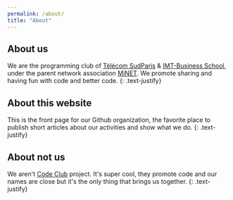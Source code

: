 ```yaml
---
permalink: /about/
title: "About"
---
```


## About us

We are the programming club of [Télécom SudParis](https://www.telecom-sudparis.eu/) & [IMT-Business School](https://www.imt-bs.eu/), under the parent network association [MiNET](https://www.minet.net/fr/). We promote sharing and having fun with code and better code.
{: .text-justify}

## About this website

This is the front page for our Github organization, the favorite place to publish short articles about our activities and show what we do.
{: .text-justify}

## About not us

We aren't [Code Club](https://en.wikipedia.org/wiki/Code_Club) project. It's super cool, they promote code and our names are close but it's the only thing that brings us together.
{: .text-justify}
